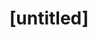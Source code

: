 ---
pid: CH33
title: "[untitled]"
location_transcription: city hall
zipcode: '19119'
outside_phl: 
neighborhood: Mount Airy
age: 
age_range: 
instagram: 
image_file_name: CH_33.jpg
proposal_transcription: Latrobe + other architectural + city planners from earliest
  days of city
topic: Architecture,Figure,History,Philadelphia
topic_summary: 0, 0, 0, 0
type: Other No Form
keywords_other: 
credit: 
image_labels: 
twitter: 
facebook: 
permalink: "/monuments/ch33/"
layout: item-page
---